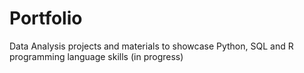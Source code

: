 # Portfolio

Data Analysis projects and materials to showcase Python, SQL and R programming language skills (in progress)
